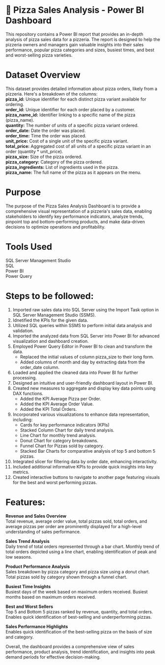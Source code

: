 # 🍕 Pizza Sales Analysis - Power BI Dashboard
This repository contains a Power BI report that provides an in-depth analysis of pizza sales data for a pizzeria. The report is designed to help the pizzeria owners and managers gain valuable insights into their sales performance, popular pizza categories and sizes, busiest times, and best and worst-selling pizza varieties.

# Dataset Overview
This dataset provides detailed information about pizza orders, likely from a pizzeria. Here's a breakdown of the columns:<br>
**pizza_id:** Unique identifier for each distinct pizza variant available for ordering.<br>
**order_id:** Unique identifier for each order placed by a customer.<br>
**pizza_name_id:** Identifier linking to a specific name of the pizza (pizza_name).<br>
**quantity:** The number of units of a specific pizza variant ordered.<br>
**order_date:** Date the order was placed.<br>
**order_time:** Time the order was placed.<br>
**unit_price:** Cost of a single unit of the specific pizza variant.<br>
**total_price:** Aggregated cost of all units of a specific pizza variant in an order (quantity * unit_price).<br>
**pizza_size:** Size of the pizza ordered.<br>
**pizza_category:** Category of the pizza ordered.<br>
**pizza_ingredients:** List of ingredients used in the pizza.<br>
**pizza_name:** The full name of the pizza as it appears on the menu.<br>

# Purpose
The purpose of the Pizza Sales Analysis Dashboard is to provide a comprehensive visual representation of a pizzeria's sales data, enabling stakeholders to identify key performance indicators, analyze trends, pinpoint top and bottom-performing products, and make data-driven decisions to optimize operations and profitability.

# Tools Used
SQL Server Management Studio<br>
SQL<br>
Power BI<br>
Power Query<br>

# Steps to be followed:
1. Imported raw sales data into SQL Server using the Import Task option in SQL Server Management Studio (SSMS).<br>
2. Idnetified the KPIs for the given data.<br>
3. Utilized SQL queries within SSMS to perform initial data analysis and validation.<br>
4. Imported the analyzed data from SQL Server into Power BI for advanced visualization and dashboard creation.<br>
5. Employed Power Query Editor in Power BI to clean and transform the data.
    + Replaced the initial values of column pizza_size to their long form.
    + Added columns of month and day by extracting data from the order_date column.
6. Loaded and applied the cleaned data into Power BI for further processing.<br>
7. Designed an intuitive and user-friendly dashboard layout in Power BI.<br>
8. Created new measures to aggregate and display key data points using DAX functions.<br>
    - Added the KPI Average Pizza per Order.
    - Added the KPI Average Order Value.
    - Added the KPI Total Orders.
9. Incorporated various visualizations to enhance data representation, including:
    - Cards for key performance indicators (KPIs)
    - Stacked Column Chart for daily trend analysis.
    - Line Chart for monthly trend analysis.
    - Donut Chart for category breakdowns.
    - Funnel Chart for Pizzas sold by category.
    - Stacked Bar Charts for comparative analysis of top 5 and bottom 5 pizzas. 
10. Integrated slicer for filtering data by order date, enhancing interactivity.<br>
11. Included additional informative KPIs to provide quick insights into key metrics.<br>
12. Created interactive buttons to navigate to another page featuring visuals for the best and worst performing pizzas.<br>

# Features:
**Revenue and Sales Overview**<br>
Total revenue, average order value, total pizzas sold, total orders, and average pizzas per order are prominently displayed for a high-level understanding of sales performance.

**Sales Trend Analysis**<br>
Daily trend of total orders represented through a bar chart.
Monthly trend of total orders depicted using a line chart, enabling identification of peak and low seasons.

**Product Performance Analysis**<br>
Sales breakdown by pizza category and pizza size using a donut chart.
Total pizzas sold by category shown through a funnel chart.

**Busiest Time Insights**<br>
Busiest days of the week based on maximum orders received.
Busiest months based on maximum orders received.

**Best and Worst Sellers**<br>
Top 5 and Bottom 5 pizzas ranked by revenue, quantity, and total orders.<br>
Enables quick identification of best-selling and underperforming pizzas.

**Sales Performance Highlights**<br>
Enables quick identification of the best-selling pizza on the basis of size and category.<br>

Overall, the dashboard provides a comprehensive view of sales performance, product analysis, trend identification, and insights into peak demand periods for effective decision-making.

